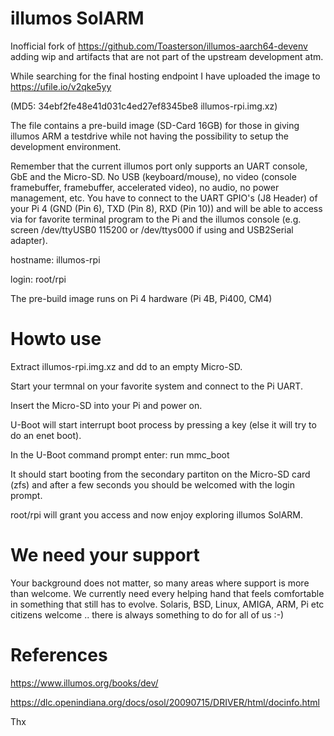 # illumos SolARM

Inofficial fork of https://github.com/Toasterson/illumos-aarch64-devenv adding wip and artifacts that are not part of the upstream development atm.

While searching for the final hosting endpoint I have uploaded the image to https://ufile.io/v2qke5yy 

(MD5: 34ebf2fe48e41d031c4ed27ef8345be8  illumos-rpi.img.xz)

The file contains a pre-build image (SD-Card 16GB) for those in giving illumos ARM a testdrive while not having the possibility to setup 
the development environment.

Remember that the current illumos port only supports an UART console, GbE and the Micro-SD. No USB (keyboard/mouse), no video (console framebuffer, framebuffer, accelerated video), no audio, no power management, etc. You have to connect to the UART GPIO's (J8 Header) of your Pi 4 (GND (Pin 6), TXD (Pin 8), RXD (Pin 10)) and will be able to access via for favorite terminal program to the Pi and the illumos console (e.g. screen /dev/ttyUSB0 115200 or /dev/ttys000 if using and USB2Serial adapter).

hostname: illumos-rpi

login: root/rpi

The pre-build image runs on Pi 4 hardware (Pi 4B, Pi400, CM4)

# Howto use

Extract illumos-rpi.img.xz and dd to an empty Micro-SD.

Start your termnal on your favorite system and connect to the Pi UART.

Insert the Micro-SD into your Pi and power on.

U-Boot will start interrupt boot process by pressing a key (else it will try to do an enet boot).

In the U-Boot command prompt enter: run mmc_boot

It should start booting from the secondary partiton on the Micro-SD card (zfs) and after a few seconds you should be welcomed with the login prompt.

root/rpi will grant you access and now enjoy exploring illumos SolARM.

# We need your support

Your background does not matter, so many areas where support is more than welcome. We currently need every helping hand that feels comfortable in
something that still has to evolve. Solaris, BSD, Linux, AMIGA, ARM, Pi etc citizens welcome .. there is always something to do for all of us :-)

# References

https://www.illumos.org/books/dev/

https://dlc.openindiana.org/docs/osol/20090715/DRIVER/html/docinfo.html

Thx


